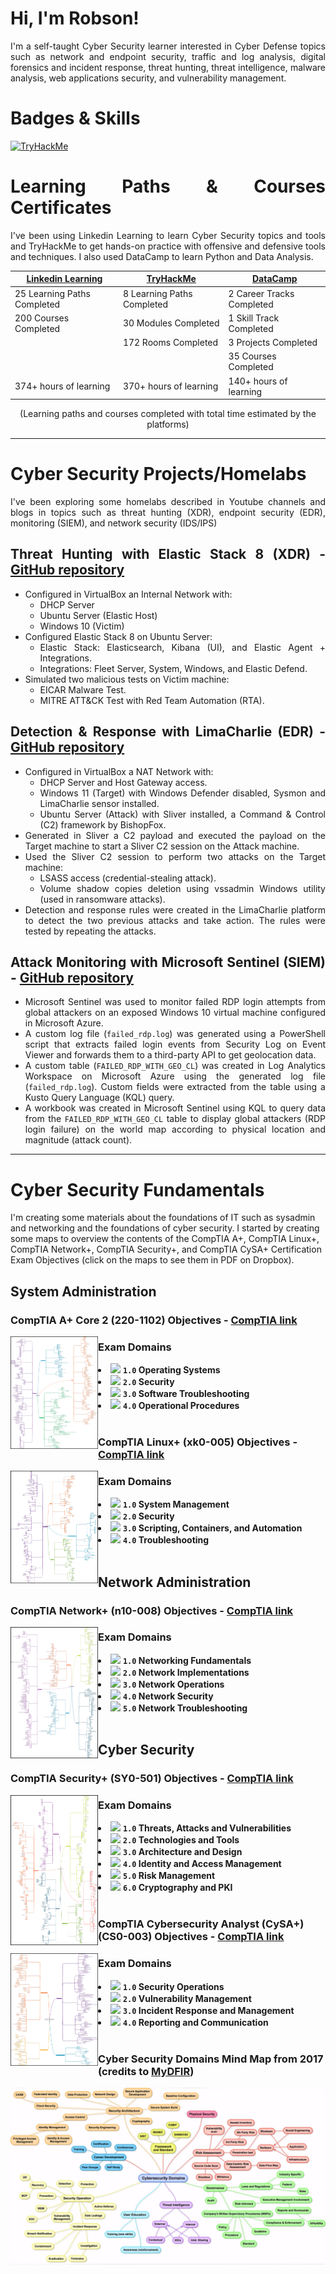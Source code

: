# Hi, I'm Robson!
<div align="justify">
I'm a self-taught Cyber Security learner interested in Cyber Defense topics such as network and endpoint security, traffic and log analysis, digital forensics and incident response, threat hunting, threat intelligence, malware analysis, web applications security, and vulnerability management.

# Badges & Skills
[<img src="https://tryhackme-badges.s3.amazonaws.com/robsann.png" alt="TryHackMe">](https://tryhackme.com/p/robsann)

# Learning Paths & Courses Certificates
I've been using Linkedin Learning to learn Cyber Security topics and tools and TryHackMe to get hands-on practice with offensive and defensive tools and techniques. I also used DataCamp to learn Python and Data Analysis.

<div align="center">

| [Linkedin Learning](https://github.com/robsann/robsann/blob/main/courses.md#linkedin-learning)            | [TryHackMe](https://github.com/robsann/robsann/blob/main/courses.md#tryhackme)                  | [DataCamp](https://github.com/robsann/robsann/blob/main/courses.md#datacamp)                  |
|-----------------------------|----------------------------|---------------------------|
| 25 Learning Paths Completed | 8 Learning Paths Completed | 2 Career Tracks Completed |
| 200 Courses Completed       | 30 Modules Completed       | 1 Skill Track Completed   |
|                             | 172 Rooms Completed        | 3 Projects Completed      |
|                             |                           | 35 Courses Completed      |
| 374+ hours of learning      | 370+ hours of learning     | 140+ hours of learning    |

(Learning paths and courses completed with total time estimated by the platforms)


<!-- <img src="images/wordcloud.png" title="Wordcloud"/> -->

<!-- (Word cloud of [courses.md](https://github.com/robsann/robsann/blob/main/courses.md) generated by [wordclouds](https://www.wordclouds.com/)) -->
</div>

---

# Cyber Security Projects/Homelabs
I've been exploring some homelabs described in Youtube channels and blogs in topics such as threat hunting (XDR), endpoint security (EDR), monitoring (SIEM), and network security (IDS/IPS)

## Threat Hunting with Elastic Stack 8 (XDR) - [GitHub repository](https://github.com/robsann/ElasticStackLab)
- Configured in VirtualBox an Internal Network with:
    - DHCP Server
    - Ubuntu Server (Elastic Host)
    - Windows 10 (Victim)
- Configured Elastic Stack 8 on Ubuntu Server:
    - Elastic Stack: Elasticsearch, Kibana (UI), and Elastic Agent + Integrations.
    - Integrations: Fleet Server, System, Windows, and Elastic Defend.
- Simulated two malicious tests on Victim machine:
    - EICAR Malware Test.
    - MITRE ATT&CK Test with Red Team Automation (RTA).

## Detection & Response with LimaCharlie (EDR) - [GitHub repository](https://github.com/robsann/LimaCharlieEDRTelemetry)
- Configured in VirtualBox a NAT Network with:
    - DHCP Server and Host Gateway access.
    - Windows 11 (Target) with Windows Defender disabled, Sysmon and LimaCharlie sensor installed.
    - Ubuntu Server (Attack) with Sliver installed, a Command & Control (C2) framework by BishopFox.
- Generated in Sliver a C2 payload and executed the payload on the Target machine to start a Sliver C2 session on the Attack machine.
- Used the Sliver C2 session to perform two attacks on the Target machine:
    - LSASS access (credential-stealing attack).
    - Volume shadow copies deletion using vssadmin Windows utility (used in ransomware attacks).
- Detection and response rules were created in the LimaCharlie platform to detect the two previous attacks and take action. The rules were tested by repeating the attacks.

## Attack Monitoring with Microsoft Sentinel (SIEM) - [GitHub repository](https://github.com/robsann/AzureSentinelSIEMAttackMap)
- Microsoft Sentinel was used to monitor failed RDP login attempts from global attackers on an exposed Windows 10 virtual machine configured in Microsoft Azure.
- A custom log file (`failed_rdp.log`) was generated using a PowerShell script that extracts failed login events from Security Log on Event Viewer and forwards them to a third-party API to get geolocation data.
- A custom table (`FAILED_RDP_WITH_GEO_CL`) was created in Log Analytics Workspace on Microsoft Azure using the generated log file (`failed_rdp.log`). Custom fields were extracted from the table using a Kusto Query Language (KQL) query.
- A workbook was created in Microsoft Sentinel using KQL to query data from the `FAILED_RDP_WITH_GEO_CL` table to display global attackers (RDP login failure) on the world map according to physical location and magnitude (attack count).

<!-- 
## Pentesting & Network Security with Snort (IDS/IPS) - Under Development
- Network IDS/IPS setup using Snort in Ubuntu.
- NMAP scan detection using Snort (NIDS):
    - NMAP Ping Scan, TCP Scan, XMAS Scan, FIN Scan, NULL Scan, and UDP Scan.
- Attack detection using Snort (NIDS):
    - SQL injection attacks using WPSCan & WordPress and Burp Suite & SQLmap.
    - Backdoor attacks using Empire and Katana.
    - Rogue DHCP & Rogue Routing attacks.
    - ICMP Redirect attack. 
-->

</div>

---

# Cyber Security Fundamentals

I'm creating some materials about the foundations of IT such as sysadmin and networking and the foundations of cyber security. I started by creating some maps to overview the contents of the CompTIA A+, CompTIA Linux+, CompTIA Network+, CompTIA Security+, and CompTIA CySA+ Certification Exam Objectives (click on the maps to see them in PDF on Dropbox).

## System Administration

### CompTIA A+ Core 2 (220-1102) Objectives - [CompTIA link](https://partners.comptia.org/docs/default-source/resources/comptia-a-220-1102-exam-objectives-(3-0))
[<img src="images/CompTIA_A+_Core_2_Legal.png" height="180" width="140" align="left">](https://www.dropbox.com/scl/fi/uv0l09lze1628ddfieiw1/CompTIA_A-_Core_2_Legal.pdf?rlkey=irlacb52g04g3fsq3mtzylmzm&dl=0)
### Exam Domains
<li><img src="https://placehold.co/15x15/6e2a8d/6e2a8d.png"> <b><code>1.0</code> Operating Systems</b></li>
<li><img src="https://placehold.co/15x15/f36c23/f36c23.png"> <b><code>2.0</code> Security</b></li>
<li><img src="https://placehold.co/15x15/0090ba/0090ba.png"> <b><code>3.0</code> Software Troubleshooting</b></li>
<li><img src="https://placehold.co/15x15/00ae4f/00ae4f.png"> <b><code>4.0</code> Operational Procedures</b></li>
<br/>

### CompTIA Linux+ (xk0-005) Objectives - [CompTIA link](https://partners.comptia.org/docs/default-source/resources/comptia-linux-xk0-005-exam-objectives-(1-0))
[<img src='images/CompTIA_Linux+_Legal.png' height="180" width="140" align="left">](https://www.dropbox.com/scl/fi/u677w6em8zl52n5gkp4hx/CompTIA_Linux-_Legal.pdf?rlkey=bew7k8mm9nxyxes43spxmhk6f&dl=0)
### Exam Domains
<li><img src="https://placehold.co/15x15/6e2a8d/6e2a8d.png"> <b><code>1.0</code> System Management</b></li>
<li><img src="https://placehold.co/15x15/f36c23/f36c23.png"> <b><code>2.0</code> Security</b></li>
<li><img src="https://placehold.co/15x15/0090ba/0090ba.png"> <b><code>3.0</code> Scripting, Containers, and Automation</b></li>
<li><img src="https://placehold.co/15x15/5fa511/5fa511.png"> <b><code>4.0</code> Troubleshooting</b></li>
<br/>

## Network Administration

### CompTIA Network+ (n10-008) Objectives - [CompTIA link](https://partners.comptia.org/docs/default-source/resources/comptia-network-n10-008-exam-objectives-(2-0))
[<img src='images/CompTIA_Network+_Legal.png' height="210" width="140" align="left">](https://www.dropbox.com/scl/fi/9ahsruoiweigfj1qth5bp/CompTIA_Network-_Legal.pdf?rlkey=0kb5fz8d8s79ked4bzzpgeurv&dl=0)
### Exam Domains
<li><img src="https://placehold.co/15x15/9c40a6/9c40a6.png"> <b><code>1.0</code> Networking Fundamentals</b></li>
<li><img src="https://placehold.co/15x15/f2581c/f2581c.png"> <b><code>2.0</code> Network Implementations</b></li>
<li><img src="https://placehold.co/15x15/0b90bf/0b90bf.png"> <b><code>3.0</code> Network Operations</b></li>
<li><img src="https://placehold.co/15x15/b5da17/b5da17.png"> <b><code>4.0</code> Network Security</b></li>
<li><img src="https://placehold.co/15x15/004e72/004e72.png"> <b><code>5.0</code> Network Troubleshooting</b></li>
<br/>

## Cyber Security

### CompTIA Security+ (SY0-501) Objectives - [CompTIA link](https://www.comptia.jp/pdf/Security%2B%20SY0-501%20Exam%20Objectives.pdf)
[<img src='images/CompTIA_Security+_Legal.png' height="240" width="140" align="left">](https://www.dropbox.com/scl/fi/v0dp6408dvzowwupmh0o8/CompTIA_Security-_Legal.pdf?rlkey=bb0h1xnubn41qvq0obi5m08sk&dl=0)
### Exam Domains
<li><img src="https://placehold.co/15x15/0b90bf/0b90bf.png"> <b><code>1.0</code> Threats, Attacks and Vulnerabilities</b></li>
<li><img src="https://placehold.co/15x15/b5da17/b5da17.png"> <b><code>2.0</code> Technologies and Tools</b></li>
<li><img src="https://placehold.co/15x15/f2581c/f2581c.png"> <b><code>3.0</code> Architecture and Design</b></li>
<li><img src="https://placehold.co/15x15/004e72/004e72.png"> <b><code>4.0</code> Identity and Access Management</b></li>
<li><img src="https://placehold.co/15x15/62a70f/62a70f.png"> <b><code>5.0</code> Risk Management</b></li>
<li><img src="https://placehold.co/15x15/f4a00f/f4a00f.png"> <b><code>6.0</code> Cryptography and PKI</b></li>
<br/>

### CompTIA Cybersecurity Analyst (CySA+) (CS0-003) Objectives - [CompTIA link](https://partners.comptia.org/docs/default-source/resources/comptia-cysa-cs0-003-exam-objectives-2-0.pdf)
[<img src='images/CompTIA_CySA+_Legal.png' height="180" width="140" align="left">](https://www.dropbox.com/scl/fi/5vt0e27y6buj902nbz0wu/CompTIA_CySA-_Legal.pdf?rlkey=yhogwiipsb8nykzaeeru4l7tr&dl=0)
### Exam Domains
<li><img src="https://placehold.co/15x15/6e2a8d/6e2a8d.png"> <b><code>1.0</code> Security Operations</b></li>
<li><img src="https://placehold.co/15x15/f36c23/f36c23.png"> <b><code>2.0</code> Vulnerability Management</b></li>
<li><img src="https://placehold.co/15x15/0090ba/0090ba.png"> <b><code>3.0</code> Incident Response and Management</b></li>
<li><img src="https://placehold.co/15x15/f1a91e/f1a91e.png"> <b><code>4.0</code> Reporting and Communication</b></li>
<br/>

### Cyber Security Domains Mind Map from 2017 (credits to [MyDFIR](https://www.youtube.com/@MyDFIR))
<img src='images/Cybersecurity_Mind_Map.png' align="center">





<!--
**robsann/robsann** is a ✨ _special_ ✨ repository because its `README.md` (this file) appears on your GitHub profile.

Here are some ideas to get you started:

- 🔭 I’m currently working on ...
- 🌱 I’m currently learning ...
- 👯 I’m looking to collaborate on ...
- 🤔 I’m looking for help with ...
- 💬 Ask me about ...
- 📫 How to reach me: ...
- 😄 Pronouns: ...
- ⚡ Fun fact: ...
-->

